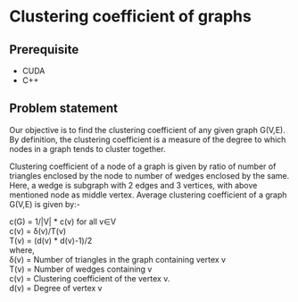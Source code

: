 # Clustering coefficient of graphs

## Prerequisite
* CUDA
* C++

## Problem statement
  Our objective is to find the clustering coefficient of any given graph G(V,E). By definition, the clustering coefficient is a measure of the degree to which nodes in a graph tends to cluster together.<br />

  Clustering coefficient of a node of a graph is given by ratio of number of triangles enclosed by the node to number of wedges enclosed by the same. Here, a wedge is subgraph with 2 edges and 3 vertices, with above mentioned node as middle vertex. Average clustering coefficient of a graph G(V,E) is given by:- <br />

  c(G) = 1/|V| * c(v) for all v∈V  <br />
  c(v) = δ(v)/T(v) <br />
  T(v) = (d(v) * d(v)-1)/2 <br />
  where, <br />
  δ(v) = Number of triangles in the graph containing vertex v <br />
  T(v) = Number of wedges containing v <br />
  c(v) = Clustering coefficient of the vertex v. <br />
  d(v) = Degree of vertex v <br />